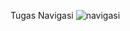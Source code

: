 Tugas Navigasi 
![navigasi](https://github.com/user-attachments/assets/3b3a5be8-a3a6-435a-bc9e-4219ca496754)

